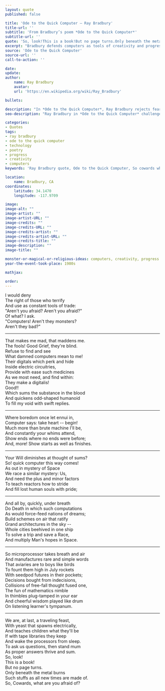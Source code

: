 ```yaml
---
layout: quote
published: false

title: 'Ode to the Quick Computer – Ray Bradbury'
title-url: ''
subtitle: 'From Bradbury’s poem *Ode to the Quick Computer*'
subtitle-url: ''
quote: 'So, look!This is a book!But no page turns.Only beneath the metal burnsSuch stuffs as all new times are made of.So, Cowards, what are you afraid of?'
excerpt: "Bradbury defends computers as tools of creativity and progress, asking why people fear them."
source: 'Ode to the Quick Computer'
source-url: ''
call-to-action: ''

date: 
update:
author:
    name: Ray Bradbury
    avatar: 
    url: 'https://en.wikipedia.org/wiki/Ray_Bradbury'

bullets:

description: "In *Ode to the Quick Computer*, Ray Bradbury rejects fear of technology, portraying computers as engines of medicine, learning, and human progress."
seo-description: "Ray Bradbury in *Ode to the Quick Computer* challenges fears of technology, declaring computers as vital tools for human creativity and the future."

categories:
- Quotes
tags:
- ray bradbury
- ode to the quick computer
- technology
- poetry
- progress
- creativity
- computers
keywords: 'Ray Bradbury quote, Ode to the Quick Computer, So cowards what are you afraid of, computers and creativity, Bradbury technology poem, progress through machines'

location:
    name: Bradbury, CA
coordinates:
    latitude: 34.1470
    longitude: -117.9709

image:
image-alt: ""
image-artist: ""
image-artist-URL: ""
image-credits: ""
image-credits-URL: ""
image-credits-artist: ""
image-credits-artist-URL: ""
image-credits-title: ""
image-description: ""
image-title: ""

monster-or-magical-or-religious-ideas: computers, creativity, progress
year-the-event-took-place: 1980s

mathjax: 

order: 
---
```

I would deny\
The right of those who terrify\
And use as constant tools of trade:\
"Aren't you afraid? Aren't you afraid?"\
Of what? I ask.\
"Computers! Aren't they monsters?\
Aren't they bad?"

---

That makes me mad, that maddens me.\
The fools! Good Grief, they're blind.\
Refuse to find and see\
What damned computers mean to me!\
Their digitals which perk and hide\
Inside electric circuitries,\
Provide with ease such medicines\
As we most need, and find within:\
They make a digitalis!\
Good!!\
Which sums the substance in the blood\
And quickens odd-shaped humanoid\
To fill my void with swift replies.

---

Where boredom once let ennui in,\
Computer says: take heart -- begin!\
Much more than brute machine I'll be,\
And constantly your whims attend,\
Show ends where no ends were before;\
And, more! Show starts as well as finishes.

---

Your Will diminishes at thought of sums?\
So! quick computer this way comes!\
As out in mystery of Space\
We race a similar mystery: Us,\
And need the plus and minor factors\
To teach reactors how to stride\
And fill lost human souls with pride;

---

And all by, quickly, under breath\
Do Death in which such computations\
As would force-feed nations of dreams;\
Build schemes on air that ratify\
Grand architectures in the sky --\
Whole cities beehived in one ship\
To solve a trip and save a Race,\
And multiply Man's hopes in Space.

---

So microprocessor takes breath and air\
And manufactures rare and simple words\
That aviaries are to boys like birds\
To fount them high in July rockets\
With seedpod futures in their pockets;\
Decisions bought from indecisions,\
Collisions of free-fall thought fused one,\
The fun of mathematics nimble\
In thimbles plug-tamped in your ear\
And cheerful wisdom played like drum\
On listening learner's tympanum.

---

We are, at last, a traveling feast,\
With yeast that spawns electrically,\
And teaches children what they'll be\
If with tape libraries they keep\
And wake the processors from sleep.\
To ask us questions, then stand mum\
As proper answers thrive and sum.\
So, look!\
This is a book!\
But no page turns.\
Only beneath the metal burns\
Such stuffs as all new times are made of.\
So, Cowards, what are you afraid of?
